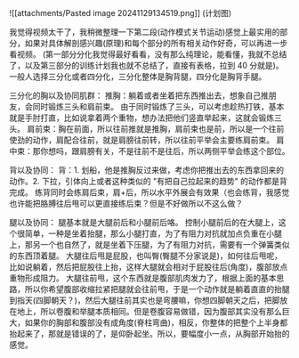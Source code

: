 ![[attachments/Pasted image 20241129134519.png]]
(计划图)

我觉得视频太干了，我稍微整理一下第二段(动作模式关节运动)感觉上最实用的部分，如果对具体解剖感兴趣(原理)和每个部分的所有相关动作好奇，可以再进一步看视频。
(第一部分分化我觉得最好看看，没有那么纯理论，能看懂，我就不总结了，以及第三部分的训练计划我也就不总结了，直接有表格，拉到 40 分就是)。
一般人选择三分化或者四分化，三分化整体是胸背腿，四分化是胸背手腿。

三分化的胸以及协同肌群：
推胸：躺着或者坐着把东西推出去，想象自己推朋友，会同时锻炼三头和肩前束。
由于同时锻炼了三头，可以考虑趁热打铁，基本就是手肘打直，比如说拿着两个重物，想办法把他们竖直举起来，这就会锻炼三头。
肩前束：胸在前面，所以往前推就是推胸，肩前束也是前，所以是一个往前使劲的动作，肩配合往前，就是肩膀往前转，所以往前平举会主要练肩前束。
肩中束：那你想吗，跟肩膀有关，不是往前不是往后，所以两侧平举会练这个部位。

背以及协同：
背：1. 划船，他是推胸反过来做，考虑你把推出去的东西拿回来的动作。2. 下拉，引体向上或者这种类似的 "有把自己拉起来的趋势" 的动作都是背完成。
练背同时会练肩后束，肩+后，所以水平外展会有效果（也会练背，我感觉也许能把胳膊往后甩可以更直接练后束？但是不好做所以不这么做？

腿以及协同：
腿基本就是大腿前后和小腿前后咯。
控制小腿前后的在大腿上，这个很简单，一种是坐着抬腿，那么小腿打直，为了有阻力对抗就加点负重在小腿上，那另一个也自然了，就是坐着下压腿，为了有阻力对抗，需要有一个弹簧类似的东西顶着腿。
大腿往后甩是屁股，也叫臀(臀腿不分家说是)，如何往后甩呢，比如说躺着，然后把屁股往上抬，这样大腿就会相对于屁股往后(角度)，腹部放点重物形成阻力。
大腿往前甩，这个东西就是腹部肌肉发力了，根据上面的基本思路，所以你希望腹部收缩拉紧把腿就会往前甩，于是一个动作就是躺着直直的抬腿到指天(四脚朝天？)，然后大腿往前其实也是弯腰嘛，你想四脚朝天之后，把脚放在地上，所以卷腹和举腿本质相同。但是卷腹容易做错，因为腹部其实没有那么巨大，如果你的胸部和腹部没有成角度(脊柱弯曲)，相反，你整体的把整个上半身都抬起来了，那就是错误的了，是仰卧起坐。所以，要幅度小一点，从胸部开始抬的感觉。
